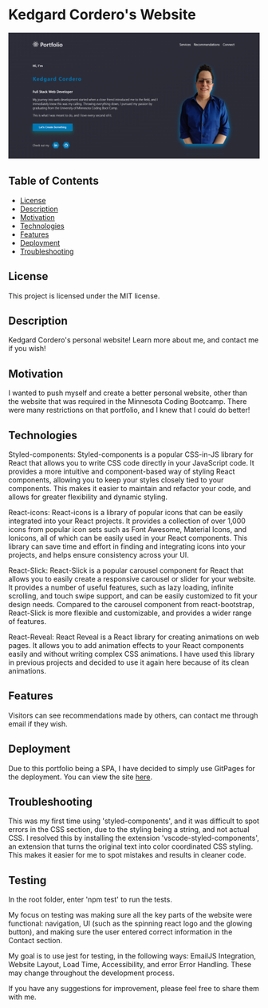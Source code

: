 # Kedgard Cordero's Website

![Screenshot](./src/components/Banner/assets/websiteSnapshot.png)

## Table of Contents
- [License](#license)
- [Description](#description)
- [Motivation](#motivation)
- [Technologies](#technologies)
- [Features](#features)
- [Deployment](#Deployment)
- [Troubleshooting](#troubleshooting)

## License
This project is licensed under the MIT license.

## Description
Kedgard Cordero's personal website! Learn more about me, and contact me if you wish!

## Motivation
I wanted to push myself and create a better personal website, other than the website that was required in the Minnesota Coding Bootcamp. There were many restrictions on that portfolio, and I knew that I could do better! 

## Technologies
Styled-components:
Styled-components is a popular CSS-in-JS library for React that allows you to write CSS code directly in your JavaScript code. It provides a more intuitive and component-based way of styling React components, allowing you to keep your styles closely tied to your components. This makes it easier to maintain and refactor your code, and allows for greater flexibility and dynamic styling.

React-icons:
React-icons is a library of popular icons that can be easily integrated into your React projects. It provides a collection of over 1,000 icons from popular icon sets such as Font Awesome, Material Icons, and Ionicons, all of which can be easily used in your React components. This library can save time and effort in finding and integrating icons into your projects, and helps ensure consistency across your UI.

React-Slick:
React-Slick is a popular carousel component for React that allows you to easily create a responsive carousel or slider for your website. It provides a number of useful features, such as lazy loading, infinite scrolling, and touch swipe support, and can be easily customized to fit your design needs. Compared to the carousel component from react-bootstrap, React-Slick is more flexible and customizable, and provides a wider range of features.

React-Reveal:
React Reveal is a React library for creating animations on web pages. It allows you to add animation effects to your React components easily and without writing complex CSS animations. I have used this library in previous projects and decided to use it again here because of its clean animations.

## Features
Visitors can see recommendations made by others, can contact me through email if they wish.

## Deployment
Due to this portfolio being a SPA, I have decided to simply use GitPages for the deployment. You can view the site [here](https://kenny4297.github.io/Website/).

## Troubleshooting
This was my first time using 'styled-components', and it was difficult to spot errors in the CSS section, due to the styling being a string, and not actual CSS. I resolved this by installing the extension 'vscode-styled-components', an extension that turns the original text into color coordinated CSS styling. This makes it easier for me to spot mistakes and results in cleaner code.

## Testing
In the root folder, enter 'npm test' to run the tests.

My focus on testing was making sure all the key parts of the website were functional: navigation, UI (such as the spinning react logo and the glowing button), and making sure the user entered correct information in the Contact section.

My goal is to use jest for testing, in the following ways:
EmailJS Integration, Website Layout, Load Time, Accessibility, and error Error Handling. These may change throughout the development process.

If you have any suggestions for improvement, please feel free to share them with me.

